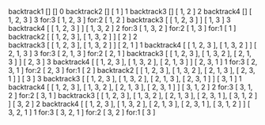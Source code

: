 backtrack1 [] [] 0
backtrack2 [] [ 1 ] 1
backtrack3 [] [ 1, 2 ] 2
backtrack4 [] [ 1, 2, 3 ] 3
for:3 [ 1, 2, 3 ]
for:2 [ 1, 2 ]
backtrack3 [ [ 1, 2, 3 ] ] [ 1, 3 ] 3
backtrack4 [ [ 1, 2, 3 ] ] [ 1, 3, 2 ] 2
for:3 [ 1, 3, 2 ]
for:2 [ 1, 3 ]
for:1 [ 1 ]
backtrack2 [ [ 1, 2, 3 ], [ 1, 3, 2 ] ] [ 2 ] 2   
backtrack3 [ [ 1, 2, 3 ], [ 1, 3, 2 ] ] [ 2, 1 ] 1
backtrack4 [ [ 1, 2, 3 ], [ 1, 3, 2 ] ] [ 2, 1, 3 ] 3
for:3 [ 2, 1, 3 ]
for:2 [ 2, 1 ]
backtrack3 [ [ 1, 2, 3 ], [ 1, 3, 2 ], [ 2, 1, 3 ] ] [ 2, 3 ] 3
backtrack4 [ [ 1, 2, 3 ], [ 1, 3, 2 ], [ 2, 1, 3 ] ] [ 2, 3, 1 ] 1
for:3 [ 2, 3, 1 ]
for:2 [ 2, 3 ]
for:1 [ 2 ]
backtrack2 [ [ 1, 2, 3 ], [ 1, 3, 2 ], [ 2, 1, 3 ], [ 2, 3, 1 ] ] [ 3 ] 3
backtrack3 [ [ 1, 2, 3 ], [ 1, 3, 2 ], [ 2, 1, 3 ], [ 2, 3, 1 ] ] [ 3, 1 ] 1
backtrack4 [ [ 1, 2, 3 ], [ 1, 3, 2 ], [ 2, 1, 3 ], [ 2, 3, 1 ] ] [ 3, 1, 2 ] 2
for:3 [ 3, 1, 2 ]
for:2 [ 3, 1 ]
backtrack3 [ [ 1, 2, 3 ], [ 1, 3, 2 ], [ 2, 1, 3 ], [ 2, 3, 1 ], [ 3, 1, 2 ] ] [ 3, 2 ] 2
backtrack4 [ [ 1, 2, 3 ], [ 1, 3, 2 ], [ 2, 1, 3 ], [ 2, 3, 1 ], [ 3, 1, 2 ] ] [ 3, 2, 1 ] 1
for:3 [ 3, 2, 1 ]
for:2 [ 3, 2 ]
for:1 [ 3 ]